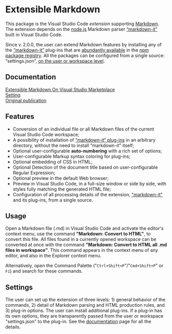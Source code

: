 # Extensible Markdown

This package is the Visual Studio Code *extension* supporting [Markdown](https://en.wikipedia.org/wiki/Markdown). The extension depends on the [node.js](https://nodejs.org) Markdown parser [&ldquo;markdown-it&rdquo;](https://www.npmjs.com/package/markdown-it) built in Visual Studio Code.

Since v.&thinsp;2.0.0, the user can extend Markdown features by installing any of the [&ldquo;markdown-it&rdquo;](https://www.npmjs.com/package/markdown-it) plug-ins that are [abundantly available](https://www.npmjs.com/browse/keyword/markdown-it-plugin) in the [npm package registry](https://www.npmjs.com). All the packages can be configured from a single source: &ldquo;settings.json&rdquo;, [on the user or workspace level](https://code.visualstudio.com/docs/getstarted/settings).

## Documentation

[Extensible Markdown On Visual Studio Marketplace](https://marketplace.visualstudio.com/items?itemName=sakryukov.extensible-markdown)<br/>
[Setting](https://sakryukov.github.io/vscode-extensible-markdown/Extensible-Markdown.html)<br/>
[Original publication](https://www.codeproject.com/Articles/1194125/Article-Writing-Toolchain-with-VSCode)

## Features

* Conversion of an individual file or all Markdown files of the current Visual Studio Code workspace;
* A possibility of installation of [&ldquo;markdown-it&ldquo; plug-ins](https://www.npmjs.com/package/markdown-it) in an arbitrary directory, without the need to install &ldquo;markdown-it&rdquo; itself;
* Optional user-configurable **auto-numbering** with a rich set of options;
* User-configurable Markup syntax coloring for plug-ins;
* Optional embedding of CSS in HTML;
* Optional Detection of the document title based on user-configurable Regular Expression;
* Optional preview in the default Web browser;
* Preview in Visual Studio Code, in a full-size window or side by side, with styles fully matching the generated HTML file;
* Configuration of all processing details of the extension, ["markdown-it"](https://www.npmjs.com/package/markdown-it) and its plug-ins, from a single source.

## Usage

Open a Markdown file (.md) in Visual Studio Code and activate the editor's context menu, use the command **"Markdown: Convert to HTML"**, to convert this file. All files found in a currently opened workspace can be converted at once with the command **"Markdown: Convert to HTML all .md files in workspace"**. This command appears in the context menu of any editor, and also in the Explorer context menu.

Alternatively, open the Command Palette ("`Ctrl+Shift+P`"/"`Cmd+Shift+P`" or `F1`) and search for these commands.

## Settings

The user can set up the extension of three levels: 1) general behavior of the commands, 2) detail of Markdown parsing and HTML production rules, and 3) plug-in options. The user can install additional plug-ins. If a plug-in has its own options, they are transparently passed from the user or workspace "settings.json" to the plug-in. See the [documentation](https://sakryukov.github.io/vscode-extensible-markdown/Extensible-Markdown.html) page for all the details.
